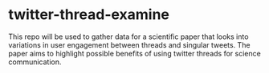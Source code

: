 # twitter-thread-examine
This repo will be used to gather data for a scientific paper that looks into variations in user engagement between threads and singular tweets. The paper aims to highlight possible benefits of using twitter threads for science communication.
